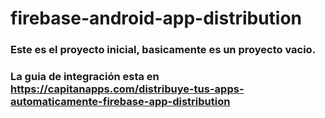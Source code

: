 # firebase-android-app-distribution

### Este es el proyecto inicial, basicamente es un proyecto vacio.

### La guia de integración esta en https://capitanapps.com/distribuye-tus-apps-automaticamente-firebase-app-distribution 
